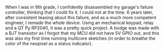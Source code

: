 When I was in 9th grade, I confidently disassembled my garage's failure controller, thinking that I could fix it. I could not at the time. 6 years later, after consistent teasing about this faliure, and as a much more competent engineer, I remade the whole device. Using an mechanical keypad, relay and a QT Py RP2040, it was a pretty quick project. A bodge was made with a BJT transistor as I forgot that my MCU did not have 5V GPIO out, and this was also my first time running multicore sketches (in order to breathe the color of the neopixel as a status indicator).
